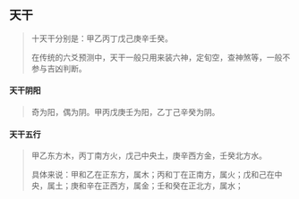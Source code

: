 ## 天干

> 十天干分别是：甲乙丙丁戊己庚辛壬癸。
> 
> 在传统的六爻预测中，天干一般只用来装六神，定旬空，查神煞等，一般不参与吉凶判断。

#### 天干阴阳 
> 奇为阳，偶为阴。甲丙戊庚壬为阳，乙丁己辛癸为阴。

#### 天干五行
> 甲乙东方木，丙丁南方火，戊己中央土，庚辛西方金，壬癸北方水。
> 
> 具体来说：甲和乙在正东方，属木；丙和丁在正南方，属火；戊和己在中央，属土；庚和辛在正西方，属金；壬和癸在正北方，属水；